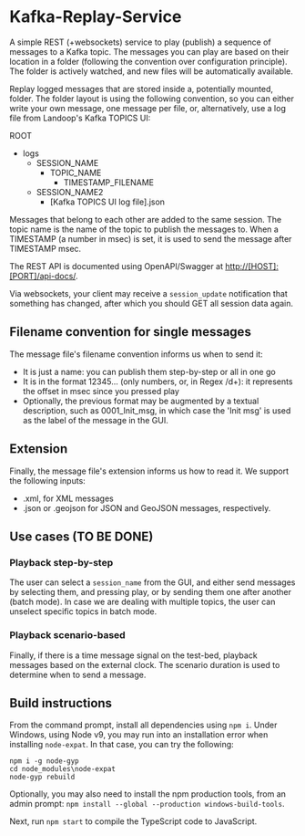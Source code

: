 # Kafka-Replay-Service

A simple REST (+websockets) service to play (publish) a sequence of messages to a Kafka topic. The messages you can play are based on their location in a folder (following the convention over configuration principle). The folder is actively watched, and new files will be automatically available.

Replay logged messages that are stored inside a, potentially mounted, folder. The folder layout is using the following convention, so you can either write your own message, one message per file, or, alternatively, use a log file from Landoop's Kafka TOPICS UI:

ROOT
- logs
  - SESSION_NAME
    - TOPIC_NAME
      - TIMESTAMP_FILENAME
  - SESSION_NAME2
    - [Kafka TOPICS UI log file].json

Messages that belong to each other are added to the same session. The topic name is the name of the topic to publish the messages to. When a TIMESTAMP (a number in msec) is set, it is used to send the message after TIMESTAMP msec.

The REST API is documented using OpenAPI/Swagger at [http://[HOST]:[PORT]/api-docs/](http://localhost:8200/api-docs).

Via websockets, your client may receive a `session_update` notification that something has changed, after which you should GET all session data again.

## Filename convention for single messages
The message file's filename convention informs us when to send it:
- It is just a name: you can publish them step-by-step or all in one go
- It is in the format 12345... (only numbers, or, in Regex /d+): it represents the offset in msec since you pressed play
- Optionally, the previous format may be augmented by a textual description, such as 0001_Init_msg, in which case the 'Init msg' is used as the label of the message in the GUI.

## Extension
Finally, the message file's extension informs us how to read it. We support the following inputs:
- .xml, for XML messages
- .json or .geojson for JSON and GeoJSON messages, respectively.

## Use cases (TO BE DONE)

### Playback step-by-step

The user can select a `session_name` from the GUI, and either send messages by selecting them, and pressing play, or by sending them one after another (batch mode).
In case we are dealing with multiple topics, the user can unselect specific topics in batch mode.

### Playback scenario-based

Finally, if there is a time message signal on the test-bed, playback messages based on the external clock. The scenario duration is used to determine when to send a message.

## Build instructions

From the command prompt, install all dependencies using `npm i`. Under Windows, using Node v9, you may run into an installation error when installing `node-expat`. In that case, you can try the following:
```
npm i -g node-gyp
cd node_modules\node-expat
node-gyp rebuild
```
Optionally, you may also need to install the npm production tools, from an admin prompt: `npm install --global --production windows-build-tools`.

Next, run `npm start` to compile the TypeScript code to JavaScript.